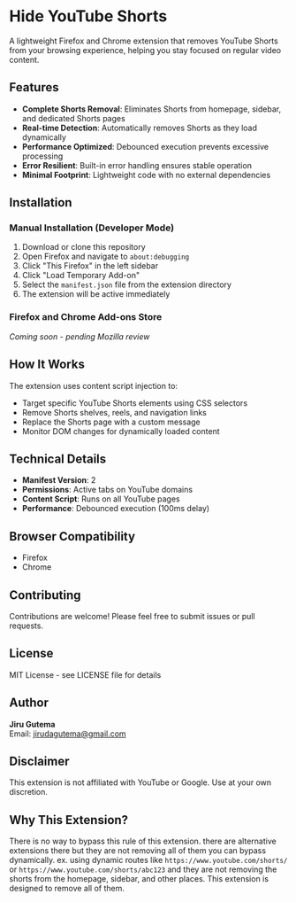 # Hide YouTube Shorts

A lightweight Firefox and Chrome extension that removes YouTube Shorts from your browsing experience, helping you stay focused on regular video content.

## Features

- **Complete Shorts Removal**: Eliminates Shorts from homepage, sidebar, and dedicated Shorts pages
- **Real-time Detection**: Automatically removes Shorts as they load dynamically
- **Performance Optimized**: Debounced execution prevents excessive processing
- **Error Resilient**: Built-in error handling ensures stable operation
- **Minimal Footprint**: Lightweight code with no external dependencies

## Installation

### Manual Installation (Developer Mode)

1. Download or clone this repository
2. Open Firefox and navigate to `about:debugging`
3. Click "This Firefox" in the left sidebar
4. Click "Load Temporary Add-on"
5. Select the `manifest.json` file from the extension directory
6. The extension will be active immediately

### Firefox and Chrome Add-ons Store

*Coming soon - pending Mozilla review*

## How It Works

The extension uses content script injection to:

- Target specific YouTube Shorts elements using CSS selectors
- Remove Shorts shelves, reels, and navigation links
- Replace the Shorts page with a custom message
- Monitor DOM changes for dynamically loaded content

## Technical Details

- **Manifest Version**: 2
- **Permissions**: Active tabs on YouTube domains
- **Content Script**: Runs on all YouTube pages
- **Performance**: Debounced execution (100ms delay)

## Browser Compatibility

- Firefox
- Chrome

## Contributing

Contributions are welcome! Please feel free to submit issues or pull requests.

## License

MIT License - see LICENSE file for details

## Author

**Jiru Gutema**  
Email: jirudagutema@gmail.com

## Disclaimer

This extension is not affiliated with YouTube or Google. Use at your own discretion.

## Why This Extension?

There is no way to bypass this rule of this extension. there are alternative extensions there but they are not removing all of them you can bypass dynamically. ex. using dynamic routes like `https://www.youtube.com/shorts/` or `https://www.youtube.com/shorts/abc123` and they are not removing the shorts from the homepage, sidebar, and other places. This extension is designed to remove all of them.


